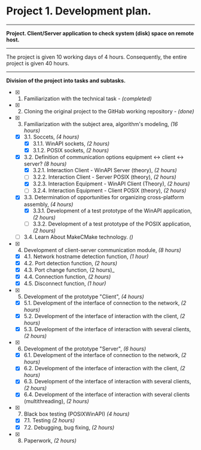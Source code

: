# Project 1. Development plan.

----

**Project. Client/Server application to check system (disk) space on remote host.**

----

The project is given 10 working days of 4 hours. Consequently, the entire project is given 40 hours.

----

**Division of the project into tasks and subtasks.**
- [X] 1. Familiarization with the technical task - _(completed)_
- [X] 2. Cloning the original project to the GitHab working repository - _(done)_
- [X] 3. Familiarization with the subject area, algorithm's modeling, _(16 hours)_
    - [X] 3.1. Soccets, _(4 hours)_
	    - [X] 3.1.1. WinAPI sockets, _(2 hours)_
        - [X] 3.1.2. POSIX sockets, _(2 hours)_
     - [X] 3.2. Definition of communication options equipment <-> client <-> server? _(8 hours)_
         - [X] 3.2.1. Interaction Client - WinAPI Server (theory), _(2 hours)_
         - [ ] 3.2.2. Interaction Client - Server POSIX (theory), _(2 hours)_
         - [X] 3.2.3. Interaction Equipment - WinAPI Client (Theory), _(2 hours)_
         - [ ] 3.2.4. Interaction Equipment - Client POSIX (theory), _(2 hours)_
     - [X] 3.3. Determination of opportunities for organizing cross-platform assembly, _(4 hours)_
         - [X] 3.3.1. Development of a test prototype of the WinAPI application, _(2 hours)_
         - [ ] 3.3.2. Development of a test prototype of the POSIX application, _(2 hours)_
     - [ ] 3.4. Learn About MakeCMake technology. _()_
 - [X] 4. Development of client-server communication module, _(8 hours)_
     - [X] 4.1. Network hostname detection function, _(1 hour)_
     - [X] 4.2. Port detection function, _(2 hours)_
     - [X] 4.3. Port change function, (2 hours)_
     - [X] 4.4. Connection function, _(2 hours)_
     - [X] 4.5. Disconnect function, _(1 hour)_
 - [X] 5. Development of the prototype "Client", _(4 hours)_
     - [X] 5.1. Development of the interface of connection to the network, _(2 hours)_
     - [X] 5.2. Development of the interface of interaction with the client, _(2 hours)_
     - [X] 5.3. Development of the interface of interaction with several clients, _(2 hours)_
 - [X] 6. Development of the prototype "Server", _(6 hours)_
     - [X] 6.1. Development of the interface of connection to the network, _(2 hours)_
     - [X] 6.2. Development of the interface of interaction with the client, _(2 hours)_
     - [X] 6.3. Development of the interface of interaction with several clients, _(2 hours)_
     - [X] 6.4. Development of the interface of interaction with several clients (multithreading), _(2 hours)_
 - [X] 7. Black box testing (POSIXWinAPI) _(4 hours)_
     - [X] 7.1. Testing _(2 hours)_
     - [X] 7.2. Debugging, bug fixing, _(2 hours)_
 - [X] 8. Paperwork, _(2 hours)_
